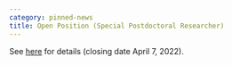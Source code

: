 ```yaml
---
category: pinned-news
title: Open Position (Special Postdoctoral Researcher)
---
```


See [here](https://www.riken.jp/en/careers/programs/spdr/career2023/) for details (closing date April 7, 2022).


